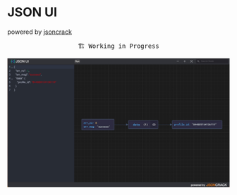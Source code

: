 # JSON UI


powered by [jsoncrack](https://jsoncrack.com/)

<pre align="center">
🏗 Working in Progress
</pre>

<p align='center'>
  <img src='.github/images/home.jpg' alt=''/>
<p>
